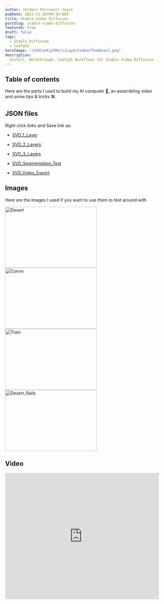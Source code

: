 ```yaml
---
author: Jordain Perreault-Joyce
pubDate: 2023-11-26T09:30:00Z
title: Stable Video Diffusion
postSlug: stable-video-diffusion
featured: true
draft: false
tags:
  - Stable Diffusion
  - ComfyUI
heroImage: "/SVDComfyUIMultiLayerVideosThumbnail.png"
description:
  Install, Walkthrough, ComfyUI Workflows for Stable Video Diffusion
---
```

<!-- ## Table of contents -->
## Table of contents


<!-- <img src="../../../public/assets/images/ComputerComponents.png" alt="Computer Components"> -->
Here are the parts I used to build my AI computer 🤖, an assembling video and some tips & tricks 🛠. 
## JSON files

Right click links and Save link as: 

- [SVD_1_Layer](https://github.com/Jordain/astrofi/blob/main/public/blog/images/stable-video-diffusion/JSON/SVD_1_Layer.json)
- [SVD_2_Layers](https://github.com/Jordain/astrofi/blob/main/public/blog/images/stable-video-diffusion/JSON/SVD_2_Layers.json)
- [SVD_3_Layers](https://github.com/Jordain/astrofi/blob/main/public/blog/images/stable-video-diffusion/JSON/SVD_3_Layers.json)

- [SVD_Segmentation_Test](https://github.com/Jordain/astrofi/blob/main/public/blog/images/stable-video-diffusion/JSON/SVD_Segmentation_Test.json)
- [SVD_Video_Export](https://github.com/Jordain/astrofi/blob/main/public/blog/images/stable-video-diffusion/JSON/SVD_Video_Export.json)

## Images

Here are the images I used if you want to use them to test around with

<div class="grid grid-cols-4 gap-2">
<!-- ![Circle Mask](@assets/images/automatic1111-qr-code-monster-tutorial/CircleMask.jpg=200w300h "Circle Mask") -->
<img src="/blog/images/stable-video-diffusion/Desert576x1024.png" alt="Desert" width="300" height="200">
<img src="/blog/images/stable-video-diffusion/Convo576x1024.png" alt="Convo" width="300" height="200">
<img src="/blog/images/stable-video-diffusion/Train576x1024.png" alt="Train" width="300" height="200">
<img src="/blog/images/stable-video-diffusion/Desert_Rails576x1024.png" alt="Desert_Rails" width="300" height="200">
</div>

## Video

<iframe width="100%" height="414" src="https://www.youtube.com/embed/ID6IESHjKzE?si=FIYJ6bdh3-j34G9q" title="YouTube video player" frameborder="0" allow="accelerometer; autoplay; clipboard-write; encrypted-media; gyroscope; picture-in-picture; web-share" allowfullscreen></iframe>




